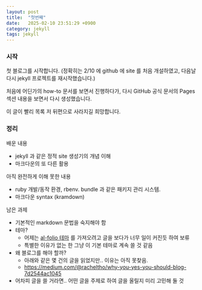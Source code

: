 ```yaml
---
layout: post
title:  "첫번째"
date:   2025-02-10 23:51:29 +0900
category: jekyll
tags: jekyll
---
```


### 시작

첫 블로그를 시작합니다.
(정확히는 2/10 에 github 에 site 를 처음 개설하였고, 다음날 다시 jekyll 프로젝트를 재시작했습니다.)

처음에 어딘가의 how-to 문서를 보면서 진행하다가, 다시 GitHub 공식 문서의 Pages 섹션 내용을 보면서 다시 생성했습니다.

이 글이 빨리 목록 저 뒤편으로 사라지길 희망합니다.

### 정리

배운 내용
- jekyll 과 같은 정적 site 생성기의 개념 이해
- 마크다운의 또 다른 활용

아직 완전하게 이해 못한 내용
- ruby 개발/동작 환경, rbenv. bundle 과 같은 패키지 관리 시스템.
- 마크다운 syntax (kramdown)

남은 과제
- 기본적인 markdown 문법을 숙지해야 함
- 테마?
  - 어제는 [al-folio 테마](https://docs.github.com/ko/get-started/writing-on-github/getting-started-with-writing-and-formatting-on-github/quickstart-for-writing-on-github) 를 가져오려고 글을 보다가 너무 일이 커진듯 하여 보류
  - 특별한 이유가 없는 한 그냥 이 기본 테마로 계속 쓸 것 같음
- 왜 블로그를 해야 할까?
  - 아래와 같은 몇 건의 글을 읽었지만.. 이유는 아직 못찾음.
  - <https://medium.com/@racheltho/why-you-yes-you-should-blog-7d2544ac1045>
- 어차피 글을 쓸 거라면.. 어떤 글을 주제로 하여 글을 올릴지 미리 고민해 둘 것





<!--
이 뒤 부분은 jekyll 이 생성해 둔 템플릿을 남겨둔 것입니다.
- - -

이 게시물은 `_posts` 디렉토리에서 찾을 수 있습니다. 계속해서 편집하고 사이트를 다시 빌드하여 변경 사항을 확인하세요. 여러 가지 방법으로 사이트를 다시 빌드할 수 있지만 가장 일반적인 방법은 `jekyll serve` 를 실행하는 것입니다. 이렇게 하면 웹 서버가 시작되고, 파일이 업데이트되면 사이트가 자동으로 다시 생성됩니다.

새로운 게시물을 추가하려면, 이름이 `YYYY-MM-DD-name-of-post.ext` 형식인 파일을 작성하고 필요한 서문(front matter)을 포함하여 `_posts` 디렉토리에 추가하기만 하면 됩니다. 이 게시물의 소스를 살펴보면 어떻게 작동하는지 알 수 있습니다.

Jekyll은 또한 코드 조각(code snippet)에 대한 강력한 지원을 제공합니다.

{% highlight ruby %}
def print_hi(name)
  puts "Hi, #{name}"
end
print_hi('Tom')
#=> prints 'Hi, Tom' to STDOUT.
{% endhighlight %}

Jekyll을 최대한 활용하는 방법에 대한 자세한 내용은 [Jekyll docs][jekyll-docs] 문서를 확인하세요. 모든 버그/기능 요청은 [Jekyll’s GitHub repo][jekyll-gh] 에 제출하세요. 질문이 있으면 [Jekyll Talk][jekyll-talk] 에서 질문할 수 있습니다 .

[jekyll-docs]: https://jekyllrb.com/docs/home
[jekyll-gh]:   https://github.com/jekyll/jekyll
[jekyll-talk]: https://talk.jekyllrb.com/

-->

